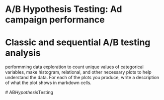 # A/B Hypothesis Testing: Ad campaign performance

# Classic and sequential A/B testing analysis

performming data exploration to count unique values of categorical variables, make
histogram, relational, and other necessary plots to help understand the data. For
each of the plots you produce, write a description of what the plot shows in
markdown cells.






#   A B _ H y p o t h e s i s _ T e s t i n g  
 